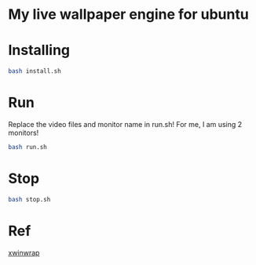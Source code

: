 # My live wallpaper engine for ubuntu

# Installing

```bash
bash install.sh
```

# Run
Replace the video files and monitor name in run.sh!
For me, I am using 2 monitors!

```bash
bash run.sh
```

# Stop
```bash
bash stop.sh
```

# Ref
[xwinwrap](https://github.com/r00tdaemon/xwinwrap)